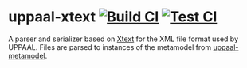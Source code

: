 # uppaal-xtext [![Build CI](https://github.com/uppaal-emf/uppaal-xtext/actions/workflows/build.yml/badge.svg)](https://github.com/uppaal-emf/uppaal-xtext/actions/workflows/build.yml) [![Test CI](https://github.com/uppaal-emf/uppaal-xtext/actions/workflows/test.yml/badge.svg)](https://github.com/uppaal-emf/uppaal-xtext/actions/workflows/test.yml)
A parser and serializer based on [Xtext](https://www.eclipse.org/Xtext/) for the XML file format used by UPPAAL.
Files are parsed to instances of the metamodel from [uppaal-metamodel](https://github.com/uppaal-emf/uppaal-metamodel).

